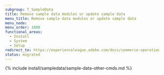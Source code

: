 ```yaml
---
subgroup: T_SampleData
title: Remove sample data modules or update sample data
menu_title: Remove sample data modules or update sample data
menu_node:
menu_order: 1000
functional_areas:
  - Install
  - System
  - Setup
redirect_to: https://experienceleague.adobe.com/docs/commerce-operations/installation-guide/next-steps/sample-data/remove-or-update.html
status: migrated
---
```


{% include install/sampledata/sample-data-other-cmds.md %}
